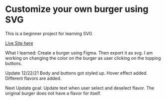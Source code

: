 # Customize your own burger using SVG

This is a beginner project for learning SVG

[Live Site here](https://nottohave.github.io/customize_burger_svg/)

What I learned:
Create a burger using Figma. Then export it as svg. 
I am working on changing the color on the burger as user clicking on the topping buttons.

Update 12/22/21
Body and buttons got styled up. Hover effect added.
Different flavors are added. 

Next Update goal:
Update text when user select and deselect flavor.
The original burger does not have a flavor for itself.